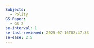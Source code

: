 ```yaml
---
Subjects:
  - Polity
GS Paper:
  - GS 2
se-interval: 1
se-last-reviewed: 2025-07-16T02:47:33
se-ease: 2.5
---
```

